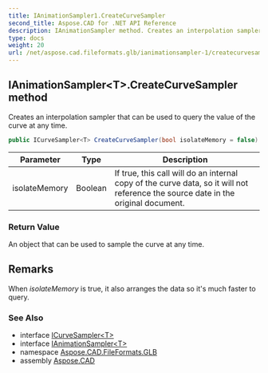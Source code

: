 ```yaml
---
title: IAnimationSampler1.CreateCurveSampler
second_title: Aspose.CAD for .NET API Reference
description: IAnimationSampler method. Creates an interpolation sampler that can be used to query the value of the curve at any time
type: docs
weight: 20
url: /net/aspose.cad.fileformats.glb/ianimationsampler-1/createcurvesampler/
---
```

## IAnimationSampler&lt;T&gt;.CreateCurveSampler method

Creates an interpolation sampler that can be used to query the value of the curve at any time.

```csharp
public ICurveSampler<T> CreateCurveSampler(bool isolateMemory = false)
```

| Parameter | Type | Description |
| --- | --- | --- |
| isolateMemory | Boolean | If true, this call will do an internal copy of the curve data, so it will not reference the source date in the original document. |

### Return Value

An object that can be used to sample the curve at any time.

## Remarks

When *isolateMemory* is true, it also arranges the data so it's much faster to query.

### See Also

* interface [ICurveSampler&lt;T&gt;](../../../aspose.cad.fileformats.glb.animations/icurvesampler-1/)
* interface [IAnimationSampler&lt;T&gt;](../)
* namespace [Aspose.CAD.FileFormats.GLB](../../../aspose.cad.fileformats.glb/)
* assembly [Aspose.CAD](../../../)


